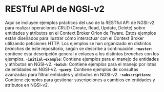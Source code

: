 # RESTful API de NGSI-v2
Aquí se incluyen ejemplos prácticos del uso de la RESTful API de NGSI-v2 para realizar operaciones CRUD (Create, Read, Update, Delete) sobre entidades y atributos en el Context Broker Orion de Fiware. Estos ejemplos están diseñados para ilustrar cómo interactuar con el Context Broker utilizando peticiones HTTP. 
Los ejemplos se han organizado en distintos _branches_ de este repositorio, según se describe a continuación:
-**`master`**: contiene esta descripción general y enlaces a los distintos _branches_ con los ejemplos.
-**`initial-example`**: Contiene ejemplos para el manejo de entidades y atributos en NGSI-v2.
-**`batch`**: Contiene ejemplos para el manejo por lotes de entidades en NGSI-v2.
-**`query`**: Contiene ejemplos de consultas avanzadas para filtrar entidades y atributos en NGSI-v2.
-**`subscriptions`**: Contiene ejemplos para gestionar suscripciones a cambios en entidades y atributos en NGSI-v2.